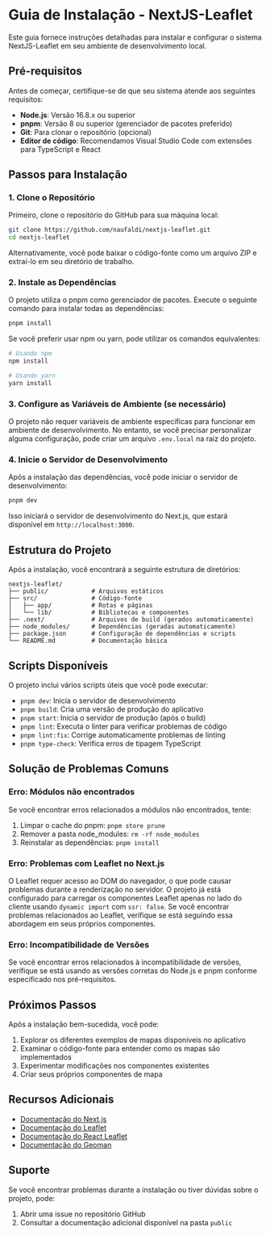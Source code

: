# Guia de Instalação - NextJS-Leaflet

Este guia fornece instruções detalhadas para instalar e configurar o sistema NextJS-Leaflet em seu ambiente de desenvolvimento local.

## Pré-requisitos

Antes de começar, certifique-se de que seu sistema atende aos seguintes requisitos:

- **Node.js**: Versão 16.8.x ou superior
- **pnpm**: Versão 8 ou superior (gerenciador de pacotes preferido)
- **Git**: Para clonar o repositório (opcional)
- **Editor de código**: Recomendamos Visual Studio Code com extensões para TypeScript e React

## Passos para Instalação

### 1. Clone o Repositório

Primeiro, clone o repositório do GitHub para sua máquina local:

```bash
git clone https://github.com/naufaldi/nextjs-leaflet.git
cd nextjs-leaflet
```

Alternativamente, você pode baixar o código-fonte como um arquivo ZIP e extraí-lo em seu diretório de trabalho.

### 2. Instale as Dependências

O projeto utiliza o pnpm como gerenciador de pacotes. Execute o seguinte comando para instalar todas as dependências:

```bash
pnpm install
```

Se você preferir usar npm ou yarn, pode utilizar os comandos equivalentes:

```bash
# Usando npm
npm install

# Usando yarn
yarn install
```

### 3. Configure as Variáveis de Ambiente (se necessário)

O projeto não requer variáveis de ambiente específicas para funcionar em ambiente de desenvolvimento. No entanto, se você precisar personalizar alguma configuração, pode criar um arquivo `.env.local` na raiz do projeto.

### 4. Inicie o Servidor de Desenvolvimento

Após a instalação das dependências, você pode iniciar o servidor de desenvolvimento:

```bash
pnpm dev
```

Isso iniciará o servidor de desenvolvimento do Next.js, que estará disponível em `http://localhost:3000`.

## Estrutura do Projeto

Após a instalação, você encontrará a seguinte estrutura de diretórios:

```
nextjs-leaflet/
├── public/            # Arquivos estáticos
├── src/               # Código-fonte
│   ├── app/           # Rotas e páginas
│   └── lib/           # Bibliotecas e componentes
├── .next/             # Arquivos de build (gerados automaticamente)
├── node_modules/      # Dependências (geradas automaticamente)
├── package.json       # Configuração de dependências e scripts
└── README.md          # Documentação básica
```

## Scripts Disponíveis

O projeto inclui vários scripts úteis que você pode executar:

- `pnpm dev`: Inicia o servidor de desenvolvimento
- `pnpm build`: Cria uma versão de produção do aplicativo
- `pnpm start`: Inicia o servidor de produção (após o build)
- `pnpm lint`: Executa o linter para verificar problemas de código
- `pnpm lint:fix`: Corrige automaticamente problemas de linting
- `pnpm type-check`: Verifica erros de tipagem TypeScript

## Solução de Problemas Comuns

### Erro: Módulos não encontrados

Se você encontrar erros relacionados a módulos não encontrados, tente:

1. Limpar o cache do pnpm: `pnpm store prune`
2. Remover a pasta node_modules: `rm -rf node_modules`
3. Reinstalar as dependências: `pnpm install`

### Erro: Problemas com Leaflet no Next.js

O Leaflet requer acesso ao DOM do navegador, o que pode causar problemas durante a renderização no servidor. O projeto já está configurado para carregar os componentes Leaflet apenas no lado do cliente usando `dynamic import` com `ssr: false`. Se você encontrar problemas relacionados ao Leaflet, verifique se está seguindo essa abordagem em seus próprios componentes.

### Erro: Incompatibilidade de Versões

Se você encontrar erros relacionados à incompatibilidade de versões, verifique se está usando as versões corretas do Node.js e pnpm conforme especificado nos pré-requisitos.

## Próximos Passos

Após a instalação bem-sucedida, você pode:

1. Explorar os diferentes exemplos de mapas disponíveis no aplicativo
2. Examinar o código-fonte para entender como os mapas são implementados
3. Experimentar modificações nos componentes existentes
4. Criar seus próprios componentes de mapa

## Recursos Adicionais

- [Documentação do Next.js](https://nextjs.org/docs)
- [Documentação do Leaflet](https://leafletjs.com/reference.html)
- [Documentação do React Leaflet](https://react-leaflet.js.org/)
- [Documentação do Geoman](https://geoman.io/docs)

## Suporte

Se você encontrar problemas durante a instalação ou tiver dúvidas sobre o projeto, pode:

1. Abrir uma issue no repositório GitHub
2. Consultar a documentação adicional disponível na pasta `public`
